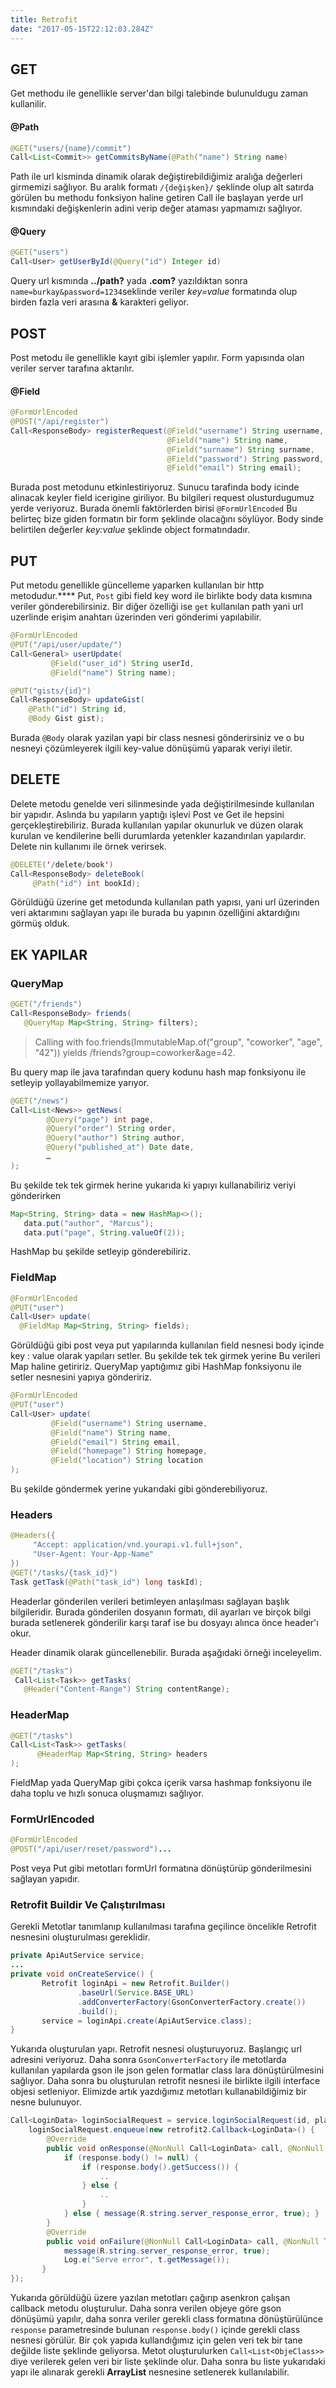 ```yaml
---
title: Retrofit
date: "2017-05-15T22:12:03.284Z"
---
```


## GET
 Get methodu ile genellikle server'dan bilgi talebinde bulunuldugu zaman kullanilir.

#### @Path
```java
@GET("users/{name}/commit")
Call<List<Commit>> getCommitsByName(@Path("name") String name)
```
 Path ile url kisminda dinamik olarak değiştirebildiğimiz aralığa değerleri girmemizi sağlıyor. Bu aralık formatı ``/{değişken}/`` şeklinde olup alt satırda görülen bu methodu fonksiyon haline getiren Call ile başlayan yerde url kısmındaki değişkenlerin adini verip değer ataması yapmamızı sağlıyor.

 #### @Query
```java
@GET("users")
Call<User> getUserById(@Query("id") Integer id)
```

 Query url kısmında  **../path?** yada **.com?** yazıldıktan sonra ``name=burkay&password=1234``seklinde veriler *key=value* formatında olup birden fazla veri arasına **&** karakteri geliyor.

 ## POST
  Post metodu ile genellikle kayıt gibi işlemler yapılır. Form yapısında olan veriler server tarafına aktarılır.

#### @Field
```java
@FormUrlEncoded
@POST("/api/register")
Call<ResponseBody> registerRequest(@Field("username") String username,
                                   @Field("name") String name,
                                   @Field("surname") String surname,
                                   @Field("password") String password,
                                   @Field("email") String email);
```
Burada post metodunu etkinlestiriyoruz. Sunucu tarafinda body icinde alinacak keyler field icerigine giriliyor. Bu bilgileri request olusturdugumuz yerde veriyoruz. Burada önemli faktörlerden birisi ``@FormUrlEncoded`` Bu belirteç bize giden formatın bir form şeklinde olacağını söylüyor. Body sinde belirtilen değerler *key:value* şeklinde object formatındadır.

## PUT
Put metodu genellikle güncelleme yaparken kullanılan bir http metodudur.****
Put, ``Post`` gibi field key word ile birlikte body data kısmına veriler gönderebilirsiniz. Bir diğer özelliği ise  ``get`` kullanılan path yani url uzerlinde erişim anahtarı üzerinden  veri gönderimi yapılabilir.


```java
@FormUrlEncoded
@PUT("/api/user/update/")
Call<General> userUpdate(
         @Field("user_id") String userId,
         @Field("name") String name);
```

```java
@PUT("gists/{id}")
Call<ResponseBody> updateGist(
    @Path("id") String id,
    @Body Gist gist);
```

Burada ``@Body`` olarak yazilan yapi bir class nesnesi gönderirsiniz ve o bu nesneyi çözümleyerek ilgili key-value dönüşümü yaparak veriyi iletir.

## DELETE

Delete metodu genelde veri silinmesinde  yada değiştirilmesinde kullanılan bir yapıdır. Aslında bu yapıların yaptığı işlevi Post ve Get ile hepsini gerçekleştirebiliriz. Burada kullanılan yapılar okunurluk ve düzen olarak kurulan ve kendilerine belli durumlarda yetenkler kazandırılan yapılardır. Delete nin kullanımı ile örnek verirsek.

```java
@DELETE('/delete/book')
Call<ResponseBody> deleteBook(
     @Path("id") int bookId);
```

Görüldüğü üzerine get metodunda kullanılan path yapısı, yani url üzerinden veri aktarımını sağlayan yapı ile burada bu yapının özelliğini aktardığını görmüş olduk.


## EK YAPILAR

### QueryMap
```java
@GET("/friends")
Call<ResponseBody> friends(
   @QueryMap Map<String, String> filters);
```

> Calling with foo.friends(ImmutableMap.of("group", "coworker", "age", "42")) yields /friends?group=coworker&age=42.

Bu query map ile java tarafından query kodunu hash map fonksiyonu ile setleyip yollayabilmemize yarıyor.

```java
@GET("/news")
Call<List<News>> getNews(
        @Query("page") int page,
        @Query("order") String order,
        @Query("author") String author,
        @Query("published_at") Date date,
        …
);
```

Bu şekilde tek tek girmek herine yukarıda ki yapıyı kullanabiliriz veriyi gönderirken


```java
Map<String, String> data = new HashMap<>();
   data.put("author", "Marcus");
   data.put("page", String.valueOf(2));
```

HashMap bu şekilde setleyip gönderebiliriz.


### FieldMap

```java
@FormUrlEncoded
@PUT("user")
Call<User> update(
  @FieldMap Map<String, String> fields);
```

Görüldüğü gibi post veya put yapılarında kullanılan field nesnesi body içinde key : value olarak yapıları setler. Bu şekilde tek tek girmek yerine Bu verileri Map haline getiririz. QueryMap yaptığımız gibi HashMap fonksiyonu ile setler nesnesini yapıya göndeririz.

```java
@FormUrlEncoded
@PUT("user")
Call<User> update(
         @Field("username") String username,
         @Field("name") String name,
         @Field("email") String email,
         @Field("homepage") String homepage,
         @Field("location") String location
);
```

Bu şekilde göndermek yerine yukarıdaki gibi gönderebiliyoruz.


### Headers
```java
@Headers({
     "Accept: application/vnd.yourapi.v1.full+json",
     "User-Agent: Your-App-Name"
})
@GET("/tasks/{task_id}")
Task getTask(@Path("task_id") long taskId);
```

Headerlar gönderilen verileri betimleyen anlaşılması sağlayan başlık bilgileridir. Burada gönderilen dosyanın formatı, dil ayarları ve birçok bilgi burada setlenerek gönderilir karşı taraf ise bu dosyayı alınca önce header'ı okur.

Header dinamik olarak güncellenebilir. Burada aşağıdaki örneği inceleyelim.

```java
@GET("/tasks")
 Call<List<Task>> getTasks(
   @Header("Content-Range") String contentRange);
```

### HeaderMap
```java
@GET("/tasks")
Call<List<Task>> getTasks(
      @HeaderMap Map<String, String> headers
);
```

FieldMap yada QueryMap gibi çokca içerik varsa hashmap fonksiyonu ile daha toplu ve hızlı sonuca oluşmamızı sağlıyor.

### FormUrlEncoded
```java
@FormUrlEncoded
@POST("/api/user/reset/password")...
```
Post veya Put gibi metotları formUrl formatına dönüştürüp gönderilmesini sağlayan yapıdır.

### Retrofit Buildir Ve Çalıştırılması

Gerekli Metotlar tanımlanıp kullanılması tarafına geçilince öncelikle Retrofit nesnesini oluşturulması gereklidir.

```java
private ApiAutService service;
...
private void onCreateService() {
       Retrofit loginApi = new Retrofit.Builder()
               .baseUrl(Service.BASE_URL)
               .addConverterFactory(GsonConverterFactory.create())
               .build();
       service = loginApi.create(ApiAutService.class);
}
```

Yukarıda oluşturulan yapı. Retrofit nesnesi oluşturuyoruz. Başlangıç url adresini veriyoruz. Daha sonra ``GsonConverterFactory`` ile metotlarda kullanılan yapılarda gson ile json gelen formatlar class lara dönüştürülmesini sağlıyor. Daha sonra bu oluşturulan retrofit nesnesi ile birlikte ilgili interface objesi setleniyor. Elimizde artık yazdığımız metotları kullanabildiğimiz bir nesne bulunuyor.

```java
Call<LoginData> loginSocialRequest = service.loginSocialRequest(id, platform.toString());
    loginSocialRequest.enqueue(new retrofit2.Callback<LoginData>() {
        @Override
        public void onResponse(@NonNull Call<LoginData> call, @NonNull Response<LoginData> response) {
            if (response.body() != null) {
                if (response.body().getSuccess()) {
                    ..
                } else {
                    ..
                }
            } else { message(R.string.server_response_error, true); }
        }
        @Override
        public void onFailure(@NonNull Call<LoginData> call, @NonNull Throwable t) {
            message(R.string.server_response_error, true);
            Log.e("Serve error", t.getMessage());
       }
});
```

Yukarıda görüldüğü üzere yazılan metotları çağırıp asenkron çalışan callback metodu oluşturulur. Daha sonra verilen objeye göre gson dönüşümü yapılır, daha sonra veriler gerekli class formatına dönüştürülünce  ``response`` parametresinde bulunan ``response.body()`` içinde gerekli class nesnesi görülür. Bir çok yapıda kullandığımız için gelen veri tek bir tane değilde liste şeklinde geliyorsa. Metot oluşturulurken ``Call<List<ObjeClass>>`` diye verilerek gelen veri bir liste şeklinde olur. Daha sonra bu liste yukarıdaki yapı ile alınarak gerekli **ArrayList** nesnesine setlenerek kullanılabilir.
